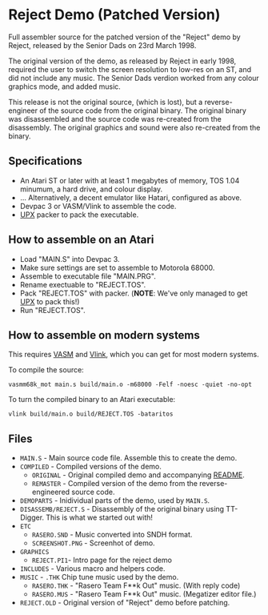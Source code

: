 # Reject Demo (Patched Version)

Full assembler source for the patched version of the "Reject" demo by Reject, released by the Senior Dads on 23rd March 1998.

The original version of the demo, as released by Reject in early 1998, required the user to switch the screen resolution to low-res on an ST, and did not include any music. The Senior Dads verdion worked from any colour graphics mode, and added music.

This release is not the original source, (which is lost), but a reverse-engineer of the source code from the original binary. The original binary was disassembled and the source code was re-created from the disassembly. The original graphics and sound were also re-created from the binary. 

## Specifications

* An Atari ST or later with at least 1 megabytes of memory, TOS 1.04 minumum, a hard drive, and colour display.
* ... Alternatively, a decent emulator like Hatari, configured as above.
* Devpac 3 or VASM/Vlink to assemble the code.
* [UPX](https://upx.github.io/) packer to pack the executable.

## How to assemble on an Atari

* Load "MAIN.S" into Devpac 3.
* Make sure settings are set to assemble to Motorola 68000.
* Assemble to executable file "MAIN.PRG".
* Rename exectuable to "REJECT.TOS".
* Pack "REJECT.TOS" with packer. (**NOTE**: We've only managed to get [UPX](https://upx.github.io/) to pack this!)
* Run "REJECT.TOS".

## How to assemble on modern systems

This requires [VASM](http://sun.hasenbraten.de/vasm/https:/) and [Vlink](http://www.compilers.de/vlink.html), which you can get for most modern systems.

To compile the source:

`vasmm68k_mot main.s build/main.o -m68000 -Felf -noesc -quiet -no-opt`

To turn the compiled binary to an Atari executable:

`vlink build/main.o build/REJECT.TOS -bataritos`

## Files

* `MAIN.S` - Main source code file. Assemble this to create the demo.
* `COMPILED` - Compiled versions of the demo.
  * `ORIGINAL` - Original compiled demo and accompanying [README](https://github.com/theseniordads/reject/blob/main/COMPILED/ORIGINAL/README.TXT).
  * `REMASTER` - Compiled version of the demo from the reverse-engineered source code.
* `DEMOPARTS` - Inidividual parts of the demo, used by `MAIN.S`.
* `DISASSEMB/REJECT.S` - Disassembly of the original binary using TT-Digger. This is what we started out with!
* `ETC`
  * `RASERO.SND` - Music converted into SNDH format.
  * `SCREENSHOT.PNG` - Screenhot of demo.
* `GRAPHICS`
  * `REJECT.PI1`- Intro page for the reject demo
* `INCLUDES` - Various macro and helpers code.
* `MUSIC` - `.THK` Chip tune music used by the demo.
  * `RASERO.THK` - "Rasero Team F**k Out" music. (With reply code)
  * `RASERO.MUS` - "Rasero Team F**k Out" music.    (Megatizer editor file.)
* `REJECT.OLD` - Original version of "Reject" demo before patching.

